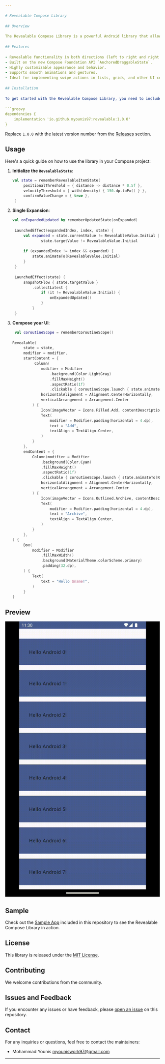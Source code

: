 ```yaml
---

# Revealable Compose Library

## Overview

The Revealable Compose Library is a powerful Android library that allows users to easily implement Revealable functionality in both directions (left to right and right to left) using Jetpack Compose. It is built on top of the new Compose Foundation API `AnchoredDraggableState`, providing a flexible and customizable solution for adding swipe actions to your Compose-based Android app.

## Features

- Revealable functionality in both directions (left to right and right to left).
- Built on the new Compose Foundation API `AnchoredDraggableState`.
- Highly customizable appearance and behavior.
- Supports smooth animations and gestures.
- Ideal for implementing swipe actions in lists, grids, and other UI components.

## Installation

To get started with the Revealable Compose Library, you need to include it in your project. You can do this by adding the following dependency to your app-level `build.gradle` file:

```groovy
dependencies {
    implementation 'io.github.myounis97:revealable:1.0.0'
}
```

Replace `1.0.0` with the latest version number from the [Releases](https://github.com/myounis97/revealable/releases) section.

## Usage

Here's a quick guide on how to use the library in your Compose project:

1. **Initialize the `RevealableState`**:
   ```kotlin
   val state = rememberRevealableItemState(
        positionalThreshold = { distance -> distance * 0.5f },
        velocityThreshold = { with(density) { 150.dp.toPx() } },
        confirmValueChange = { true },
    )
   ```
2. **Single Expansion**:
   ```kotlin
   val onExpandedUpdated by rememberUpdatedState(onExpanded)

    LaunchedEffect(expandedIndex, index, state) {
        val expanded = state.currentValue != RevealableValue.Initial ||
                state.targetValue != RevealableValue.Initial

        if (expandedIndex != index && expanded) {
            state.animateTo(RevealableValue.Initial)
        }
    }

    LaunchedEffect(state) {
        snapshotFlow { state.targetValue }
            .collectLatest {
                if (it != RevealableValue.Initial) {
                    onExpandedUpdated()
                }
            }
    }
   ```

3. **Compose your UI**:
   ```kotlin
    val coroutineScope = rememberCoroutineScope()

   Revealable(
        state = state,
        modifier = modifier,
        startContent = {
             Column(
                modifier = Modifier
                    .background(Color.LightGray)
                    .fillMaxHeight()
                    .aspectRatio(1f)
                    .clickable { coroutineScope.launch { state.animateTo(RevealableValue.EndRevealed) } },
                horizontalAlignment = Alignment.CenterHorizontally,
                verticalArrangement = Arrangement.Center
            ) {
                Icon(imageVector = Icons.Filled.Add, contentDescription = null)
                Text(
                    modifier = Modifier.padding(horizontal = 4.dp),
                    text = "Add",
                    textAlign = TextAlign.Center,
                )
            }
        },
        endContent = {
            Column(modifier = Modifier
                .background(Color.Cyan)
                .fillMaxHeight()
                .aspectRatio(1f)
                .clickable { coroutineScope.launch { state.animateTo(RevealableValue.StartRevealed) } },
                horizontalAlignment = Alignment.CenterHorizontally,
                verticalArrangement = Arrangement.Center
            ) {
                Icon(imageVector = Icons.Outlined.Archive, contentDescription = null)
                Text(
                    modifier = Modifier.padding(horizontal = 4.dp),
                    text = "Archive",
                    textAlign = TextAlign.Center,
                )
            }
        },
   ) {
        Box(
            modifier = Modifier
                .fillMaxWidth()
                .background(MaterialTheme.colorScheme.primary)
                .padding(32.dp),
        ) {
            Text(
                text = "Hello $name!",
            )
        }
   }
   ```

## Preview

![Revealable](https://github.com/myounis97/revealable/blob/main/art/revealable.gif)

## Sample

Check out the [Sample App](sample/) included in this repository to see the Revealable Compose Library in action.

## License

This library is released under the [MIT License](LICENSE).

## Contributing

We welcome contributions from the community.

## Issues and Feedback

If you encounter any issues or have feedback, please [open an issue](https://github.com/myounis97/revealable/issues) on this repository.

## Contact

For any inquiries or questions, feel free to contact the maintainers:

- Mohammad Younis <myouniswork97@gmail.com>

---
```

